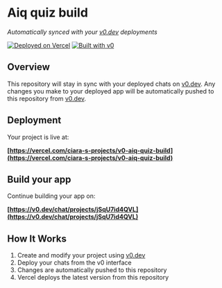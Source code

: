 # Aiq quiz build

*Automatically synced with your [v0.dev](https://v0.dev) deployments*

[![Deployed on Vercel](https://img.shields.io/badge/Deployed%20on-Vercel-black?style=for-the-badge&logo=vercel)](https://vercel.com/ciara-s-projects/v0-aiq-quiz-build)
[![Built with v0](https://img.shields.io/badge/Built%20with-v0.dev-black?style=for-the-badge)](https://v0.dev/chat/projects/jSqU7id4QVL)

## Overview

This repository will stay in sync with your deployed chats on [v0.dev](https://v0.dev).
Any changes you make to your deployed app will be automatically pushed to this repository from [v0.dev](https://v0.dev).

## Deployment

Your project is live at:

**[https://vercel.com/ciara-s-projects/v0-aiq-quiz-build](https://vercel.com/ciara-s-projects/v0-aiq-quiz-build)**

## Build your app

Continue building your app on:

**[https://v0.dev/chat/projects/jSqU7id4QVL](https://v0.dev/chat/projects/jSqU7id4QVL)**

## How It Works

1. Create and modify your project using [v0.dev](https://v0.dev)
2. Deploy your chats from the v0 interface
3. Changes are automatically pushed to this repository
4. Vercel deploys the latest version from this repository